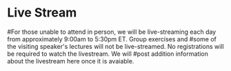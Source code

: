 # Live Stream

#For those unable to attend in person, we will be live-streaming each day from approximately 9:00am to 5:30pm ET. Group exercises and #some of the visiting speaker's lectures will not be live-streamed.  No registrations will be required to watch the livestream.  We will #post addition information about the livestream here once it is avaiable.
